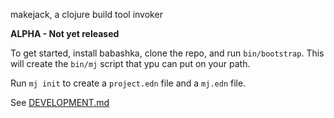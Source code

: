 makejack, a clojure build tool invoker

**ALPHA - Not yet released**


To get started, install babashka, clone the repo, and run
`bin/bootstrap`.  This will create the `bin/mj` script that ypu can put
on your path.

Run `mj init` to create a `project.edn` file and a `mj.edn` file.


See [DEVELOPMENT.md](docs/DEVELOPMENT.md)
